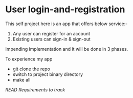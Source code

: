 # User login-and-registration
This self project here is an app that offers below service:-

1. Any user can register for an account
2. Existing users can sign-in & sign-out

Impending implementation and it will be done in 3 phases.

To experience my app
- git clone the repo
- switch to project binary directory
- make all


_READ Requirements to track_